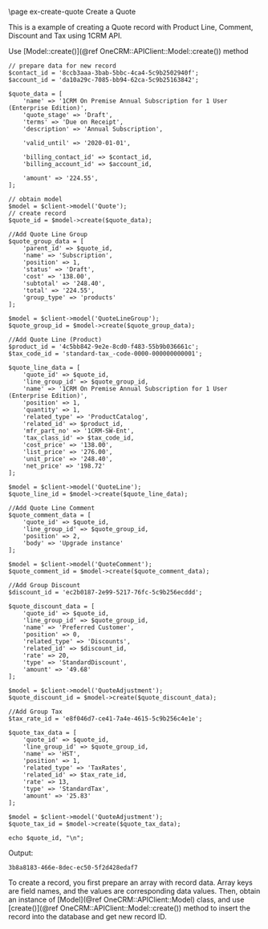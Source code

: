 \page ex-create-quote Create a Quote

This is a example of creating a Quote record with Product Line, Comment, Discount and Tax using 1CRM API.

Use [Model::create()](@ref OneCRM::APIClient::Model::create()) method

~~~~~~~~~~~~~{.php}
// prepare data for new record
$contact_id = '8ccb3aaa-3bab-5bbc-4ca4-5c9b2502940f';
$account_id = 'da10a29c-7085-bb94-62ca-5c9b25163842';

$quote_data = [
	'name' => '1CRM On Premise Annual Subscription for 1 User (Enterprise Edition)',
	'quote_stage' => 'Draft',
	'terms' => 'Due on Receipt',
	'description' => 'Annual Subscription',

	'valid_until' => '2020-01-01',

	'billing_contact_id' => $contact_id,
	'billing_account_id' => $account_id,

	'amount' => '224.55',
];

// obtain model
$model = $client->model('Quote');
// create record
$quote_id = $model->create($quote_data);

//Add Quote Line Group
$quote_group_data = [
	'parent_id' => $quote_id,
	'name' => 'Subscription',
	'position' => 1,
	'status' => 'Draft',
	'cost' => '138.00',
	'subtotal' => '248.40',
	'total' => '224.55',
	'group_type' => 'products'
];

$model = $client->model('QuoteLineGroup');
$quote_group_id = $model->create($quote_group_data);

//Add Quote Line (Product)
$product_id = '4c5bb842-9e2e-8cd0-f483-55b9b036661c';
$tax_code_id = 'standard-tax_-code-0000-000000000001';

$quote_line_data = [
	'quote_id' => $quote_id,
	'line_group_id' => $quote_group_id,
	'name' => '1CRM On Premise Annual Subscription for 1 User (Enterprise Edition)',
	'position' => 1,
	'quantity' => 1,
	'related_type' => 'ProductCatalog',
	'related_id' => $product_id,
	'mfr_part_no' => '1CRM-SW-Ent',
	'tax_class_id' => $tax_code_id,
	'cost_price' => '138.00',
	'list_price' => '276.00',
	'unit_price' => '248.40',
	'net_price' => '198.72'
];

$model = $client->model('QuoteLine');
$quote_line_id = $model->create($quote_line_data);

//Add Quote Line Comment
$quote_comment_data = [
	'quote_id' => $quote_id,
	'line_group_id' => $quote_group_id,
	'position' => 2,
	'body' => 'Upgrade instance'
];

$model = $client->model('QuoteComment');
$quote_comment_id = $model->create($quote_comment_data);

//Add Group Discount
$discount_id = 'ec2b0187-2e99-5217-76fc-5c9b256ecddd';

$quote_discount_data = [
	'quote_id' => $quote_id,
	'line_group_id' => $quote_group_id,
	'name' => 'Preferred Customer',
	'position' => 0,
	'related_type' => 'Discounts',
	'related_id' => $discount_id,
	'rate' => 20,
	'type' => 'StandardDiscount',
	'amount' => '49.68'
];

$model = $client->model('QuoteAdjustment');
$quote_discount_id = $model->create($quote_discount_data);

//Add Group Tax
$tax_rate_id = 'e8f046d7-ce41-7a4e-4615-5c9b256c4e1e';

$quote_tax_data = [
	'quote_id' => $quote_id,
	'line_group_id' => $quote_group_id,
	'name' => 'HST',
	'position' => 1,
	'related_type' => 'TaxRates',
	'related_id' => $tax_rate_id,
	'rate' => 13,
	'type' => 'StandardTax',
	'amount' => '25.83'
];

$model = $client->model('QuoteAdjustment');
$quote_tax_id = $model->create($quote_tax_data);

echo $quote_id, "\n";
~~~~~~~~~~~~~

Output:
~~~~~~~~~~~~~
3b8a8183-466e-8dec-ec50-5f2d428edaf7
~~~~~~~~~~~~~

To create a record, you first prepare an array with record data. Array keys are
field names, and the values are corresponding data values. Then, obtain an instance
of [Model](@ref OneCRM::APIClient::Model) class, and use 
[create()](@ref OneCRM::APIClient::Model::create()) method to insert the record into
the database and get new record ID.
